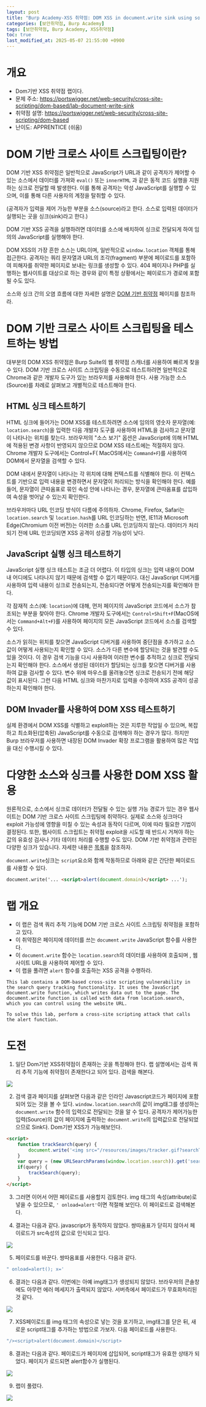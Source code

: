 ```yaml
---
layout: post
title: "Burp Academy-XSS 취약점: DOM XSS in document.write sink using source location.search"
categories: [보안취약점, Burp Academy]
tags: [보안취약점, Burp Academy, XSS취약점]
toc: true
last_modified_at: 2025-05-07 21:55:00 +0900
---
```


# 개요
- Dom기반 XSS 취약점 랩이다.
- 문제 주소: https://portswigger.net/web-security/cross-site-scripting/dom-based/lab-document-write-sink
- 취약점 설명: https://portswigger.net/web-security/cross-site-scripting/dom-based
- 난이도: APPRENTICE (쉬움)

# DOM 기반 크로스 사이트 스크립팅이란?
DOM 기반 XSS 취약점은 일반적으로 JavaScript가 URL과 같이 공격자가 제어할 수 있는 소스에서 데이터를 가져와 `eval()` 또는 `innerHTML` 과 같은 동적 코드 실행을 지원하는 싱크로 전달할 때 발생한다. 이를 통해 공격자는 악성 JavaScript를 실행할 수 있으며, 이를 통해 다른 사용자의 계정을 탈취할 수 있다. 

(공격자가 입력을 제어 가능한 부분을 소스(source)라고 한다. 소스로 입력된 데이터가 실행되는 곳을 싱크(sink)라고 한다.)

DOM 기반 XSS 공격을 실행하려면 데이터를 소스에 배치하여 싱크로 전달되게 하여 임의의 JavaScript를 실행해야 한다.

DOM XSS의 가장 흔한 소스는 URL이며, 일반적으로 `window.location` 객체를 통해 접근한다. 공격자는 쿼리 문자열과 URL의 조각(fragment) 부분에 페이로드를 포함하여 피해자를 취약한 페이지로 보내는 링크를 생성할 수 있다. 404 페이지나 PHP를 실행하는 웹사이트를 대상으로 하는 경우와 같이 특정 상황에서는 페이로드가 경로에 포함될 수도 있다.

소스와 싱크 간의 오염 흐름에 대한 자세한 설명은 [DOM 기반 취약점](https://portswigger.net/web-security/dom-based) 페이지를 참조하라.

# DOM 기반 크로스 사이트 스크립팅을 테스트하는 방법
대부분의 DOM XSS 취약점은 Burp Suite의 웹 취약점 스캐너를 사용하여 빠르게 찾을 수 있다. DOM 기반 크로스 사이트 스크립팅을 수동으로 테스트하려면 일반적으로 Chrome과 같은 개발자 도구가 있는 브라우저를 사용해야 한다. 사용 가능한 소스(Source)를 차례로 살펴보고 개별적으로 테스트해야 한다.

## HTML 싱크 테스트하기
HTML 싱크에 들어가는 DOM XSS를 테스트하려면 소스에 임의의 영숫자 문자열(예: `location.search`)을 입력한 다음 개발자 도구를 사용하여 HTML을 검사하고 문자열이 나타나는 위치를 찾는다. 브라우저의 "소스 보기" 옵션은 JavaScript에 의해 HTML에 적용된 변경 사항이 반영되지 않으므로 DOM XSS 테스트에는 적절하지 않다. Chrome 개발자 도구에서는 Control+F( MacOS에서는 `Command+F`)를 사용하여 DOM에서 문자열을 검색할 수 있다.

DOM 내에서 문자열이 나타나는 각 위치에 대해 컨텍스트를 식별해야 한다. 이 컨텍스트를 기반으로 입력 내용을 변경하면서 문자열이 처리되는 방식을 확인해야 한다. 예를 들어, 문자열이 큰따옴표로 묶인 속성 안에 나타나는 경우, 문자열에 큰따옴표를 삽입하여 속성을 벗어날 수 있는지 확인한다.

브라우저마다 URL 인코딩 방식이 다름에 주의하자. Chrome, Firefox, Safari는 `location.search` 및 `location.hash`를 URL 인코딩하는 반면, IE11과 Microsoft Edge(Chromium 이전 버전)는 이러한 소스를 URL 인코딩하지 않는다. 데이터가 처리되기 전에 URL 인코딩되면 XSS 공격이 성공할 가능성이 낮다. 

## JavaScript 실행 싱크 테스트하기
JavaScript 실행 싱크 테스트는 조금 더 어렵다. 이 타입의 싱크는 입력 내용이 DOM 내 어디에도 나타나지 않기 때문에 검색할 수 없기 때문이다. 대신 JavaScript 디버거를 사용하여 입력 내용이 싱크로 전송되는지, 전송되다면 어떻게 전송되는지를 확인해야 한다. 

각 잠재적 소스(예: `location`)에 대해, 먼저 페이지의 JavaScript 코드에서 소스가 참조되는 부분을 찾아야 한다. Chrome 개발자 도구에서는 `Control+Shift+F`(MacOS에서는 `Command+Alt+F`)를 사용하여 페이지의 모든 JavaScript 코드에서 소스를 검색할 수 있다. 

소스가 읽히는 위치를 찾으면 JavaScript 디버거를 사용하여 중단점을 추가하고 소스 값이 어떻게 사용되는지 확인할 수 있다. 소스가 다른 변수에 할당되는 것을 발견할 수도 있을 것이다. 이 경우 검색 기능을 다시 사용하여 이러한 변수를 추적하고 싱크로 전달되는지 확인해야 한다. 소스에서 생성된 데이터가 할당되는 싱크를 찾으면 디버거를 사용하여 값을 검사할 수 있다. 변수 위에 마우스를 올려놓으면 싱크로 전송되기 전에 해당 값이 표시된다. 그런 다음 HTML 싱크와 마찬가지로 입력을 수정하여 XSS 공격이 성공하는지 확인해야 한다.


## DOM Invader를 사용하여 DOM XSS 테스트하기
실제 환경에서 DOM XSS를 식별하고 exploit하는 것은 지루한 작업일 수 있으며, 복잡하고 최소화된(압축된) JavaScript를 수동으로 검색해야 하는 경우가 많다. 하지만 Burp 브라우저를 사용하면 내장된 DOM Invader 확장 프로그램을 활용하여 많은 작업을 대신 수행시킬 수 있다. 

# 다양한 소스와 싱크를 사용한 DOM XSS 활용
원론적으로, 소스에서 싱크로 데이터가 전달될 수 있는 실행 가능 경로가 있는 경우 웹사이트는 DOM 기반 크로스 사이트 스크립팅에 취약하다. 실제로 소스와 싱크마다 exploit 가능성에 영향을 미칠 수 있는 속성과 동작이 다르며, 이에 따라 필요한 기법이 결정된다. 또한, 웹사이트 스크립트는 취약점 exploit을 시도할 때 반드시 거쳐야 하는 값의 유효성 검사나 기타 데이터 처리를 수행할 수도 있다. DOM 기반 취약점과 관련된 다양한 싱크가 있습니다. 자세한 내용은 [목록](https://portswigger.net/web-security/cross-site-scripting/dom-based#which-sinks-can-lead-to-dom-xss-vulnerabilities)을 참조하자.

`document.write`싱크는 `script`요소와 함께 작동하므로 아래와 같은 간단한 페이로드를 사용할 수 있다.

```html
document.write('... <script>alert(document.domain)</script> ...');
```

# 랩 개요
- 이 랩은 검색 쿼리 추적 기능에 DOM 기반 크로스 사이트 스크립팅 취약점을 포함하고 있다.
- 이 취약점은  페이지에 데이터를 쓰는 `document.write` JavaScript 함수를 사용한다. 
- 이 `document.write` 함수는 `location.search`의 데이터를 사용하여 호출되며 , 웹사이트 URL을 사용하여 제어할 수 있다.
- 이 랩을 풀려면 `alert` 함수를 호출하는 XSS 공격을 수행하라.

```
This lab contains a DOM-based cross-site scripting vulnerability in the search query tracking functionality. It uses the JavaScript document.write function, which writes data out to the page. The document.write function is called with data from location.search, which you can control using the website URL.

To solve this lab, perform a cross-site scripting attack that calls the alert function.
```

# 도전
1. 일단 Dom기반 XSS취약점이 존재하는 곳을 특정해야 한다. 랩 설명에서는 검색 쿼리 추적 기능에 취약점이 존재한다고 되어 있다. 검색을 해본다. 

![](/images/burp-academy-xss-3-1.png)

2. 검색 결과 페이지를 살펴보면 다음과 같은 인라인 Javascript코드가 페이지에 포함되어 있는 것을 볼 수 있다. `window.location.search`의 값이 img태그를 생성하는 `document.write` 함수의 입력으로 전달되는 것을 알 수 있다. 공격자가 제어가능한 입력(Source)의 값이 페이지에 출력하는 `document.write`의 입력값으로 전달되었으므로 Sink다. Dom기반 XSS가 가능해보인다. 

```html
<script>
    function trackSearch(query) {
        document.write('<img src="/resources/images/tracker.gif?searchTerms='+query+'">');
    }
    var query = (new URLSearchParams(window.location.search)).get('search');
    if(query) {
        trackSearch(query);
    }
</script>
```

3. 그러면 이어서 어떤 페이로드를 사용할지 검토한다. img 태그의 속성(attribute)로 넣을 수 있으므로, `' onload=alert'`이면 적절해 보인다. 이 페이로드로 검색해본다.  

4. 결과는 다음과 같다. javascript가 동작하지 않았다. 쌍따옴표가 닫히지 않아서 페이로드가 src속성의 값으로 인식되고 있다. 

![](/images/burp-academy-xss-3-2.png)

5. 페이로드를 바꾼다. 쌍따옴표를 사용한다. 다음과 같다.  

```js
" onload=alert(); x='
```

6. 결과는 다음과 같다. 이번에는 아예 img태그가 생성되지 않았다. 브라우저의 콘솔창에도 아무런 에러 메세지가 출력되지 않았다. 서버측에서 페이로드가 무효화처리된 것 같다. 

![](/images/burp-academy-xss-3-3.png)

7. XSS페이로드를 img 태그의 속성으로 넣는 것을 포기하고, img태그를 닫은 뒤, 새로운 script태그를 추가하는 방법으로 가보자. 다음 페이로드를 사용한다. 

```js
"/><script>alert(document.domain)</script>
```

8. 결과는 다음과 같다. 페이로드가 페이지에 삽입되어, script태그가 유효한 상태가 되었다. 페이지가 로드되면 alert함수가 실행된다.

![](/images/burp-academy-xss-3-4.png)

9. 랩이 풀렸다. 

![](/images/burp-academy-xss-3-success.png)